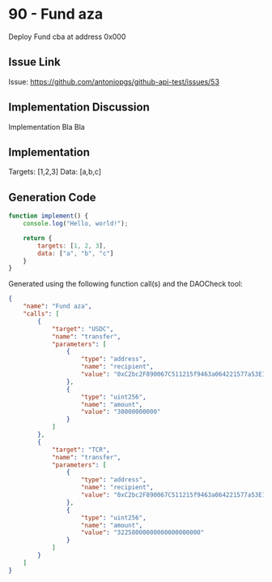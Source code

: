 # 90 - Fund aza
Deploy Fund cba at address 0x000

## Issue Link
Issue: https://github.com/antoniopgs/github-api-test/issues/53

## Implementation Discussion
Implementation Bla Bla

## Implementation
Targets: [1,2,3]
Data: [a,b,c]

## Generation Code
```javascript
function implement() {
    console.log("Hello, world!");

    return {
        targets: [1, 2, 3],
        data: ["a", "b", "c"]
    }
}
```

Generated using the following function call(s) and the DAOCheck tool:
```json
{
    "name": "Fund aza",
    "calls": [
        {
            "target": "USDC",
            "name": "transfer",
            "parameters": [
                {
                    "type": "address",
                    "name": "recipient",
                    "value": "0xC2bc2F890067C511215f9463a064221577a53E10"
                },
                {
                    "type": "uint256",
                    "name": "amount",
                    "value": "30000000000"
                }
            ]
        },
        {
            "target": "TCR",
            "name": "transfer",
            "parameters": [
                {
                    "type": "address",
                    "name": "recipient",
                    "value": "0xC2bc2F890067C511215f9463a064221577a53E10"
                },
                {
                    "type": "uint256",
                    "name": "amount",
                    "value": "32258000000000000000000"
                }
            ]
        }
    ]
}
```